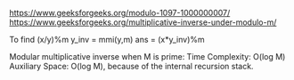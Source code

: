 https://www.geeksforgeeks.org/modulo-1097-1000000007/
https://www.geeksforgeeks.org/multiplicative-inverse-under-modulo-m/

To find (x/y)%m 
y_inv = mmi(y,m)
ans = (x*y_inv)%m

Modular multiplicative inverse when M is prime:
Time Complexity: O(log M)
Auxiliary Space: O(log M), because of the internal recursion stack.
